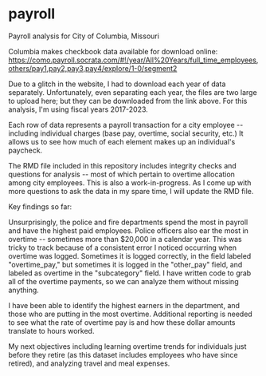 # payroll
Payroll analysis for City of Columbia, Missouri

Columbia makes checkbook data available for download online: https://como.payroll.socrata.com/#!/year/All%20Years/full_time_employees,others/pay1,pay2,pay3,pay4/explore/1-0/segment2

Due to a glitch in the website, I had to download each year of data separately. Unfortunately, even separating each year, the files are two large to upload here; but they can be downloaded from the link above. For this analysis, I'm using fiscal years 2017-2023.

Each row of data represents a payroll transaction for a city employee -- including individual charges (base pay, overtime, social security, etc.) It allows us to see how much of each element makes up an individual's paycheck. 

The RMD file included in this repository includes integrity checks and questions for analysis -- most of which pertain to overtime allocation among city employees. This is also a work-in-progress. As I come up with more questions to ask the data in my spare time, I will update the RMD file. 

Key findings so far:

Unsurprisingly, the police and fire departments spend the most in payroll and have the highest paid employees. Police officers also ear the most in overtime -- sometimes more than $20,000 in a calendar year. This was tricky to track because of a consistent error I noticed occurring when overtime was logged. Sometimes it is logged correctly, in the field labeled "overtime_pay," but sometimes it is logged in the "other_pay" field, and labeled as overtime in the "subcategory" field. I have written code to grab all of the overtime payments, so we can analyze them without missing anything. 

I have been able to identify the highest earners in the department, and those who are putting in the most overtime. Additional reporting is needed to see what the rate of overtime pay is and how these dollar amounts translate to hours worked.

My next objectives including learning overtime trends for individuals just before they retire (as this dataset includes employees who have since retired), and analyzing travel and meal expenses.
